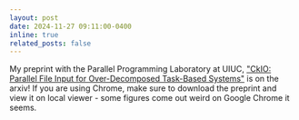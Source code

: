 ```yaml
---
layout: post
date: 2024-11-27 09:11:00-0400
inline: true
related_posts: false
---
```


My preprint with the Parallel Programming Laboratory at UIUC, ["CkIO: Parallel File Input for Over-Decomposed Task-Based Systems"](https://arxiv.org/abs/2411.18593) is on the arxiv! If you are using Chrome, make sure to download the preprint and view it on local viewer - some figures come out weird on Google Chrome it seems.